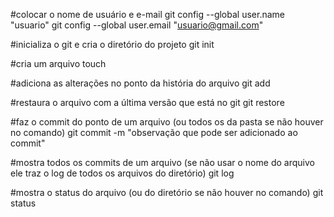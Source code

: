 #colocar o nome de usuário e e-mail
git config --global user.name "usuario"
git config --global user.email "usuario@gmail.com"

#inicializa o git e cria o diretório do projeto
git init <projeto>

#cria um arquivo
touch <arquivo>

#adiciona as alterações no ponto da história do arquivo
git add <arquivo>

#restaura o arquivo com a última versão que está no git
git restore <arquivo>

#faz o commit do ponto de um arquivo (ou todos os da pasta se não houver <arquivo> no comando)
git commit <arqwuivo> -m "observação que pode ser adicionado ao commit"

#mostra todos os commits de um arquivo (se não usar o nome do arquivo ele traz o log de todos os arquivos do diretório)
git log <arquivo>

#mostra o status do arquivo (ou do diretório se não houver <arquivo> no comando)
git status <arquivo>